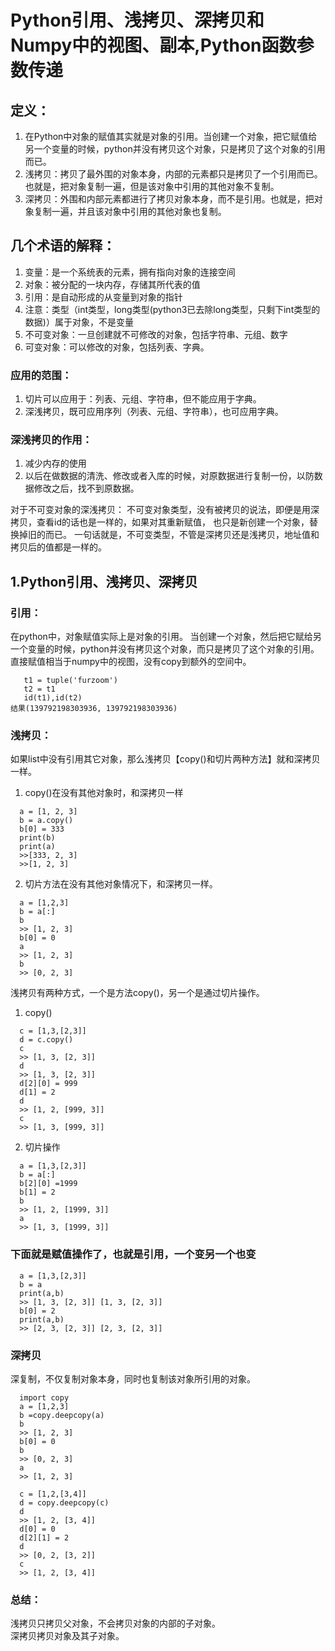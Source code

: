# Python引用、浅拷贝、深拷贝和Numpy中的视图、副本,Python函数参数传递

## 定义：
1. 在Python中对象的赋值其实就是对象的引用。当创建一个对象，把它赋值给另一个变量的时候，python并没有拷贝这个对象，只是拷贝了这个对象的引用而已。
2. 浅拷贝：拷贝了最外围的对象本身，内部的元素都只是拷贝了一个引用而已。也就是，把对象复制一遍，但是该对象中引用的其他对象不复制。
3. 深拷贝：外围和内部元素都进行了拷贝对象本身，而不是引用。也就是，把对象复制一遍，并且该对象中引用的其他对象也复制。

## 几个术语的解释：
1. 变量：是一个系统表的元素，拥有指向对象的连接空间 
2. 对象：被分配的一块内存，存储其所代表的值 
3. 引用：是自动形成的从变量到对象的指针 
4. 注意：类型（int类型，long类型(python3已去除long类型，只剩下int类型的数据)）属于对象，不是变量 
5. 不可变对象：一旦创建就不可修改的对象，包括字符串、元组、数字 
6. 可变对象：可以修改的对象，包括列表、字典。

### 应用的范围：
1. 切片可以应用于：列表、元组、字符串，但不能应用于字典。 
2. 深浅拷贝，既可应用序列（列表、元组、字符串），也可应用字典。

### 深浅拷贝的作用：
1. 减少内存的使用 
2. 以后在做数据的清洗、修改或者入库的时候，对原数据进行复制一份，以防数据修改之后，找不到原数据。

对于不可变对象的深浅拷贝：
不可变对象类型，没有被拷贝的说法，即便是用深拷贝，查看id的话也是一样的，如果对其重新赋值，
也只是新创建一个对象，替换掉旧的而已。
一句话就是，不可变类型，不管是深拷贝还是浅拷贝，地址值和拷贝后的值都是一样的。

## 1.Python引用、浅拷贝、深拷贝

### 引用：

在python中，对象赋值实际上是对象的引用。 
当创建一个对象，然后把它赋给另一个变量的时候，python并没有拷贝这个对象，而只是拷贝了这个对象的引用。 
直接赋值相当于numpy中的视图，没有copy到额外的空间中。

```
   t1 = tuple('furzoom')
   t2 = t1
   id(t1),id(t2)
结果(139792198303936, 139792198303936)
```
### 浅拷贝：

如果list中没有引用其它对象，那么浅拷贝【copy()和切片两种方法】就和深拷贝一样。
1. copy()在没有其他对象时，和深拷贝一样
```
  a = [1, 2, 3]
  b = a.copy()
  b[0] = 333
  print(b)
  print(a)
  >>[333, 2, 3]
  >>[1, 2, 3]
```
2. 切片方法在没有其他对象情况下，和深拷贝一样。
```
  a = [1,2,3] 
  b = a[:]
  b
  >> [1, 2, 3]
  b[0] = 0
  a
  >> [1, 2, 3]
  b
  >> [0, 2, 3]
  ```
浅拷贝有两种方式，一个是方法copy()，另一个是通过切片操作。

1. copy()
```
  c = [1,3,[2,3]]
  d = c.copy()
  c
  >> [1, 3, [2, 3]]
  d
  >> [1, 3, [2, 3]]
  d[2][0] = 999
  d[1] = 2
  d
  >> [1, 2, [999, 3]]
  c
  >> [1, 3, [999, 3]]
```
2. 切片操作
```
  a = [1,3,[2,3]]
  b = a[:]
  b[2][0] =1999
  b[1] = 2
  b
  >> [1, 2, [1999, 3]]
  a
  >> [1, 3, [1999, 3]]
```
### 下面就是赋值操作了，也就是引用，一个变另一个也变
```
  a = [1,3,[2,3]]
  b = a
  print(a,b)
  >> [1, 3, [2, 3]] [1, 3, [2, 3]]
  b[0] = 2
  print(a,b) 
  >> [2, 3, [2, 3]] [2, 3, [2, 3]]
```
### 深拷贝
深复制，不仅复制对象本身，同时也复制该对象所引用的对象。
```
  import copy
  a = [1,2,3]
  b =copy.deepcopy(a)
  b
  >> [1, 2, 3]
  b[0] = 0
  b
  >> [0, 2, 3]
  a
  >> [1, 2, 3]
  
  c = [1,2,[3,4]]
  d = copy.deepcopy(c)
  d
  >> [1, 2, [3, 4]]
  d[0] = 0
  d[2][1] = 2
  d
  >> [0, 2, [3, 2]]
  c
  >> [1, 2, [3, 4]] 
```
### 总结： 
浅拷贝只拷贝父对象，不会拷贝对象的内部的子对象。  
深拷贝拷贝对象及其子对象。

